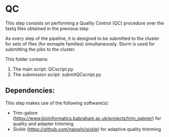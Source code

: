 # QC



This step consists on performing a Quality Control (QC) procedure over the fastq files obtained in the previous step 


As every step of the pipeline, it is designed to be submitted to the cluster for sets of files (for exmaple families) simultaneously.
Slurm is used for submitting the jobs to the cluster. 

This folder contains:
  1. The main script:  	QCscript.py
  2. The submission script:  	submitQCscript.py

## Dependencies:
This step makes use of the following software(s):
   * Trim-galore (https://www.bioinformatics.babraham.ac.uk/projects/trim_galore/) for quality and adapter trimming 
   * Sickle (https://github.com/najoshi/sickle) for adaptive quality trimming


